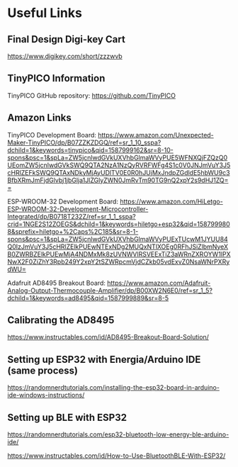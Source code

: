 # Useful Links

## Final Design Digi-key Cart
https://www.digikey.com/short/zzzwvb

## TinyPICO Information
TinyPICO GitHub repository: https://github.com/TinyPICO

## Amazon Links
TinyPICO Development Board: https://www.amazon.com/Unexpected-Maker-TinyPICO/dp/B07ZZKZDGQ/ref=sr_1_10_sspa?dchild=1&keywords=tinypico&qid=1587999162&sr=8-10-spons&psc=1&spLa=ZW5jcnlwdGVkUXVhbGlmaWVyPUE5WFNXQjFZQzQ0UEomZW5jcnlwdGVkSWQ9QTA2NzA1NzQyRVRFWFg4S1c0V0JNJmVuY3J5cHRlZEFkSWQ9QTAxNDkyMjAyUDlTV0E0R0hJUjMxJndpZGdldE5hbWU9c3BfbXRmJmFjdGlvbj1jbGlja1JlZGlyZWN0JmRvTm90TG9nQ2xpY2s9dHJ1ZQ==

ESP-WROOM-32 Development Board:
https://www.amazon.com/HiLetgo-ESP-WROOM-32-Development-Microcontroller-Integrated/dp/B0718T232Z/ref=sr_1_1_sspa?crid=1NGE2S12ZOEGS&dchild=1&keywords=hiletgo+esp32&qid=1587999808&sprefix=hiletgo+%2Caps%2C185&sr=8-1-spons&psc=1&spLa=ZW5jcnlwdGVkUXVhbGlmaWVyPUExTUcwM1JYUU84Q0IzJmVuY3J5cHRlZElkPUEwNTExNDg2MUQxNTlXOEg0RFhJSiZlbmNyeXB0ZWRBZElkPUEwMjA4NDMxMk8zUVNWVlRSVEExTiZ3aWRnZXROYW1lPXNwX2F0ZiZhY3Rpb249Y2xpY2tSZWRpcmVjdCZkb05vdExvZ0NsaWNrPXRydWU=

Adafruit AD8495 Breakout Board:
https://www.amazon.com/Adafruit-Analog-Output-Thermocouple-Amplifier/dp/B00XW2N6E0/ref=sr_1_5?dchild=1&keywords=ad8495&qid=1587999889&sr=8-5

## Calibrating the AD8495
https://www.instructables.com/id/AD8495-Breakout-Board-Solution/

## Setting up ESP32 with Energia/Arduino IDE (same process)
https://randomnerdtutorials.com/installing-the-esp32-board-in-arduino-ide-windows-instructions/

## Setting up BLE with ESP32
https://randomnerdtutorials.com/esp32-bluetooth-low-energy-ble-arduino-ide/

https://www.instructables.com/id/How-to-Use-BluetoothBLE-With-ESP32/

